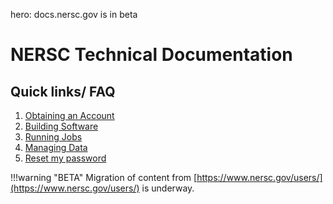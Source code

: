 hero: docs.nersc.gov is in beta

# NERSC Technical Documentation

## Quick links/ FAQ

 1. [Obtaining an Account](accounts/index.md#obtaining-an-account)
 1. [Building Software](development/compilers/index.md)
 1. [Running Jobs](jobs/index.md)
 1. [Managing Data](data/management.md)
 1. [Reset my password](accounts/index.md#forgotten-passwords)

!!!warning "BETA"
	Migration of content from [https://www.nersc.gov/users/](https://www.nersc.gov/users/) is underway.
